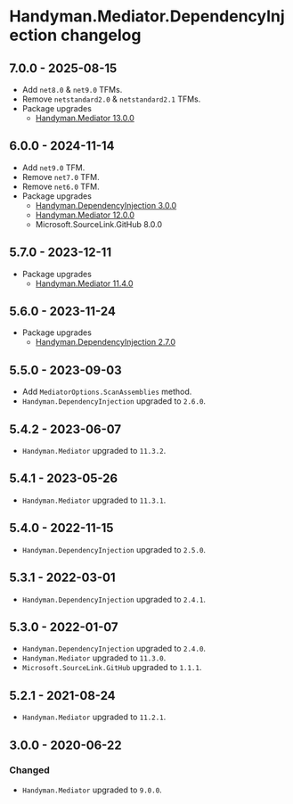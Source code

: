 # Handyman.Mediator.DependencyInjection changelog

## 7.0.0 - 2025-08-15

* Add `net8.0` & `net9.0` TFMs.
* Remove `netstandard2.0` & `netstandard2.1` TFMs.
* Package upgrades
   * [Handyman.Mediator 13.0.0](../../Handyman.Mediator/docs/changelog.md#1300---2025-08-15)

## 6.0.0 - 2024-11-14

* Add `net9.0` TFM.
* Remove `net7.0` TFM.
* Remove `net6.0` TFM.
* Package upgrades
  * [Handyman.DependencyInjection 3.0.0](../../Handyman.DependencyInjection/docs/changelog.md#300---2024-11-13)
  * [Handyman.Mediator 12.0.0](../../Handyman.Mediator/docs/changelog.md#1200---2024-11-13)
  * Microsoft.SourceLink.GitHub 8.0.0

## 5.7.0 - 2023-12-11

* Package upgrades
  * [Handyman.Mediator 11.4.0](../../Handyman.Mediator/docs/changelog.md#1140---2023-11-16)

## 5.6.0 - 2023-11-24

* Package upgrades
  * [Handyman.DependencyInjection 2.7.0](../../Handyman.DependencyInjection/docs/changelog.md#270---2023-11-23)

## 5.5.0 - 2023-09-03

* Add `MediatorOptions.ScanAssemblies` method.
* `Handyman.DependencyInjection` upgraded to `2.6.0`.

## 5.4.2 - 2023-06-07

* `Handyman.Mediator` upgraded to `11.3.2`.

## 5.4.1 - 2023-05-26

* `Handyman.Mediator` upgraded to `11.3.1`.

## 5.4.0 - 2022-11-15

* `Handyman.DependencyInjection` upgraded to `2.5.0`.

## 5.3.1 - 2022-03-01

* `Handyman.DependencyInjection` upgraded to `2.4.1`.

## 5.3.0 - 2022-01-07

* `Handyman.DependencyInjection` upgraded to `2.4.0`.
* `Handyman.Mediator` upgraded to `11.3.0`.
* `Microsoft.SourceLink.GitHub` upgraded to `1.1.1`.

## 5.2.1 - 2021-08-24

* `Handyman.Mediator` upgraded to `11.2.1`.

## 3.0.0 - 2020-06-22

### Changed

* `Handyman.Mediator` upgraded to `9.0.0`.
